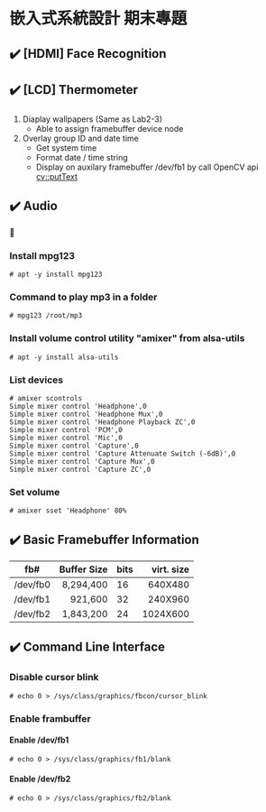 # 嵌入式系統設計 期末專題


## :heavy_check_mark: [HDMI] Face Recognition



## :heavy_check_mark: [LCD] Thermometer

### 
1. Diaplay wallpapers (Same as Lab2-3)
   - Able to assign framebuffer device node
1. Overlay group ID and date time
   - Get system time
   - Format date / time string
   - Display on auxilary framebuffer /dev/fb1 by call OpenCV api [cv::putText](https://github.com/TommyLin/EmbeddedSystem2020/blob/main/project/src/osd.cpp)


## :heavy_check_mark: Audio
:cake:
### Install mpg123
`# apt -y install mpg123`
### Command to play mp3 in a folder
`# mpg123 /root/mp3`
### Install volume control utility "amixer" from alsa-utils
`# apt -y install alsa-utils`
### List devices
```
# amixer scontrols
Simple mixer control 'Headphone',0
Simple mixer control 'Headphone Mux',0
Simple mixer control 'Headphone Playback ZC',0
Simple mixer control 'PCM',0
Simple mixer control 'Mic',0
Simple mixer control 'Capture',0
Simple mixer control 'Capture Attenuate Switch (-6dB)',0
Simple mixer control 'Capture Mux',0
Simple mixer control 'Capture ZC',0
```
### Set volume
`# amixer sset 'Headphone' 80%`

## :heavy_check_mark: Basic Framebuffer Information
| fb#      | Buffer Size | bits | virt. size |
| -------- | ----------: | ---- | ---------: |
| /dev/fb0 |   8,294,400 |  16  |    640X480 |
| /dev/fb1 |     921,600 |  32  |    240X960 |
| /dev/fb2 |   1,843,200 |  24  |   1024X600 |


## :heavy_check_mark: Command Line Interface
### Disable cursor blink
`# echo 0 > /sys/class/graphics/fbcon/cursor_blink`
### Enable frambuffer
#### Enable /dev/fb1
`# echo 0 > /sys/class/graphics/fb1/blank`
#### Enable /dev/fb2
`# echo 0 > /sys/class/graphics/fb2/blank`
